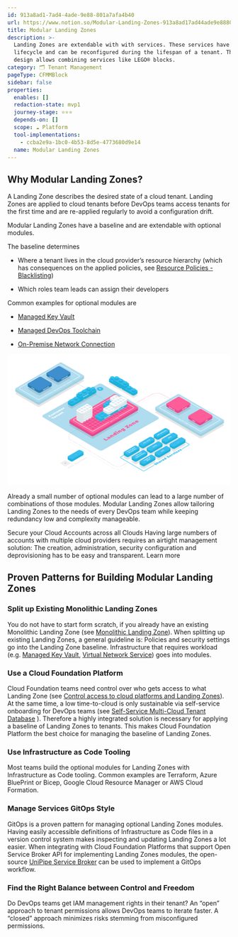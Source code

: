 ```yaml
---
id: 913a8ad1-7ad4-4ade-9e88-801a7afa4b40
url: https://www.notion.so/Modular-Landing-Zones-913a8ad17ad44ade9e88801a7afa4b40
title: Modular Landing Zones
description: >-
  Landing Zones are extendable with with services. These services have their own
  lifecycle and can be reconfigured during the lifespan of a tenant. The modular
  design allows combining services like LEGO® blocks. 
category: 🗂 Tenant Management
pageType: CFMMBlock
sidebar: false
properties:
  enables: []
  redaction-state: mvp1
  journey-stage: ⭐️⭐️⭐️
  depends-on: []
  scope: ☁️ Platform
  tool-implementations:
    - ccba2e9a-1bc0-4b53-8d5e-4773680d9e14
  name: Modular Landing Zones
---
```


## Why Modular Landing Zones?

A Landing Zone describes the desired state of a cloud tenant. Landing Zones are applied to cloud tenants before DevOps teams access tenants for the first time and are re-applied regularly to avoid a configuration drift.

Modular Landing Zones have a baseline and are extendable with optional modules.

The baseline determines

- Where a tenant lives in the cloud provider’s resource hierarchy (which has consequences on the applied policies, see [Resource Policies - Blacklisting](../security-and-compliance/resource-policies-blacklisting.md))

- Which roles team leads can assign their developers

Common examples for optional modules are

- [Managed Key Vault](../service-ecosystem/managed-key-vault.md) 

- [Managed DevOps Toolchain](../service-ecosystem/managed-devops-toolchain.md)

- [On-Premise Network Connection](../service-ecosystem/on-premise-network-connection.md)

![image-a825efcf-03c0-4696-abd2-9fb31febb7c8](./a825efcf-03c0-4696-abd2-9fb31febb7c8.png)

Already a small number of optional modules can lead to a large number of combinations of those modules. Modular Landing Zones allow tailoring Landing Zones to the needs of every DevOps team while keeping redundancy low and complexity manageable.

<!--notion-markdown-cms:raw-->
<CallToAction>
  <CtaHeader>Secure your Cloud Accounts across all Clouds</CtaHeader>
  <CtaText>Having large numbers of accounts with multiple cloud providers requires an airtight management solution: The creation, administration, security configuration and deprovisioning has to be easy and transparent.</CtaText>
  <CtaButton class="btn-primary" url="https://www.meshcloud.io/2020/06/08/cloud-landing-zone-lifecycle-explained/">Learn more</CtaButton>
</CallToAction>

## Proven Patterns for Building Modular Landing Zones

### Split up Existing Monolithic Landing Zones

You do not have to start form scratch, if you already have an existing Monolithic Landing Zone (see [Monolithic Landing Zone](./monolithic-landing-zone.md)). When splitting up existing Landing Zones, a general guideline is: Policies and security settings go into the Landing Zone baseline. Infrastructure that requires workload (e.g. [Managed Key Vault](../service-ecosystem/managed-key-vault.md), [Virtual Network Service](../service-ecosystem/virtual-network-service.md)) goes into modules.

### Use a Cloud Foundation Platform

Cloud Foundation teams need control over who gets access to what Landing Zone (see [Control access to cloud platforms and Landing Zones](../security-and-compliance/control-access-to-cloud-platforms-and-landing-zones.md)). At the same time, a low time-to-cloud is only sustainable via self-service onboarding for DevOps teams (see [Self-Service Multi-Cloud Tenant Database](./self-service-multi-cloud-tenant-database.md) ). Therefore a highly integrated solution is necessary for applying a baseline of Landing Zones to tenants. This makes Cloud Foundation Platform the best choice for managing the baseline of Landing Zones.

### Use Infrastructure as Code Tooling

Most teams build the optional modules for Landing Zones with Infrastructure as Code tooling. Common examples are Terraform, Azure BluePrint or Bicep, Google Cloud Resource Manager or AWS Cloud Formation.

### Manage Services GitOps Style

GitOps is a proven pattern for managing optional Landing Zones modules. Having easily accessible definitions of Infrastructure as Code files in a version control system makes inspecting and updating Landing Zones a lot easier. When integrating with Cloud Foundation Platforms that support Open Service Broker API for implementing Landing Zones modules, the open-source [UniPipe Service Broker](https://github.com/meshcloud/unipipe-service-broker/) can be used to implement a GitOps workflow.

### Find the Right Balance between Control and Freedom

Do DevOps teams get IAM management rights in their tenant? An “open” approach to tenant permissions allows DevOps teams to iterate faster. A “closed” approach minimizes risks stemming from misconfigured permissions.